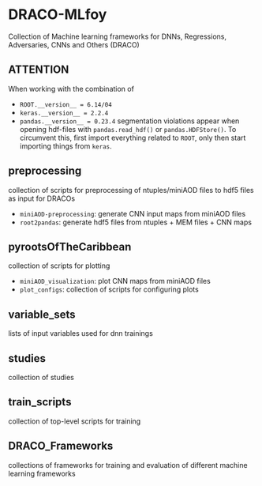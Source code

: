 # DRACO-MLfoy

Collection of Machine learning frameworks for DNNs, Regressions, Adversaries, CNNs and Others (DRACO)

## ATTENTION
When working with the combination of
- `ROOT.__version__ = 6.14/04`
- `keras.__version__ = 2.2.4`
- `pandas.__version__ = 0.23.4`
segmentation violations appear when opening hdf-files with `pandas.read_hdf()` or `pandas.HDFStore()`.
To circumvent this, first import everything related to `ROOT`, only then start importing things from `keras`.


## preprocessing

collection of scripts for preprocessing of ntuples/miniAOD files to hdf5 files as input for DRACOs
- `miniAOD-preprocessing`: generate CNN input maps from miniAOD files
- `root2pandas`: generate hdf5 files from ntuples + MEM files + CNN maps        

## pyrootsOfTheCaribbean

collection of scripts for plotting 
- `miniAOD_visualization`: plot CNN maps from miniAOD files
- `plot_configs`: collection of scripts for configuring plots

## variable_sets

lists of input variables used for dnn trainings

## studies

collection of studies

## train_scripts

collection of top-level scripts for training

## DRACO_Frameworks

collections of frameworks for training and evaluation of different machine learning frameworks


